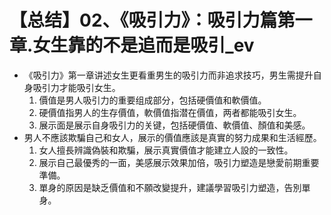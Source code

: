 # 【总结】02、《吸引力》：吸引力篇第一章.女生靠的不是追而是吸引_ev

-   《吸引力》第一章讲述女生更看重男生的吸引力而非追求技巧，男生需提升自身吸引力才能吸引女生。
    1.  價值是男人吸引力的重要组成部分，包括硬價值和軟價值。
    2.  硬價值指男人的生存價值，軟價值指潜在價值，两者都能吸引女生。
    3.  展示面是展示自身吸引力的关键，包括硬價值、軟價值、顏值和美感。
-   男人不應該欺騙自己和女人，展示的價值應該是真實的努力成果和生活經歷。
    1.  女人擅長辨識偽裝和欺騙，展示真實價值才能建立人設的一致性。
    2.  展示自己最優秀的一面，美感展示效果加倍，吸引力塑造是戀愛前期重要準備。
    3.  單身的原因是缺乏價值和不願改變提升，建議學習吸引力塑造，告別單身。